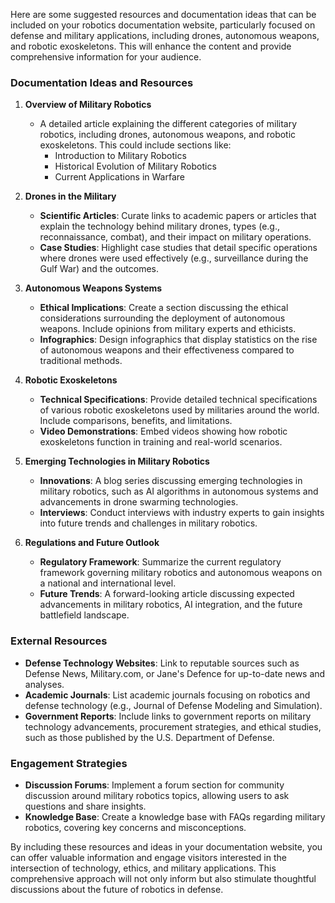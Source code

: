 Here are some suggested resources and documentation ideas that can be included on your robotics documentation website, particularly focused on defense and military applications, including drones, autonomous weapons, and robotic exoskeletons. This will enhance the content and provide comprehensive information for your audience.

### Documentation Ideas and Resources

1. **Overview of Military Robotics**
   - A detailed article explaining the different categories of military robotics, including drones, autonomous weapons, and robotic exoskeletons. This could include sections like:
     - Introduction to Military Robotics
     - Historical Evolution of Military Robotics
     - Current Applications in Warfare

2. **Drones in the Military**
   - **Scientific Articles**: Curate links to academic papers or articles that explain the technology behind military drones, types (e.g., reconnaissance, combat), and their impact on military operations.
   - **Case Studies**: Highlight case studies that detail specific operations where drones were used effectively (e.g., surveillance during the Gulf War) and the outcomes.

3. **Autonomous Weapons Systems**
   - **Ethical Implications**: Create a section discussing the ethical considerations surrounding the deployment of autonomous weapons. Include opinions from military experts and ethicists.
   - **Infographics**: Design infographics that display statistics on the rise of autonomous weapons and their effectiveness compared to traditional methods.

4. **Robotic Exoskeletons**
   - **Technical Specifications**: Provide detailed technical specifications of various robotic exoskeletons used by militaries around the world. Include comparisons, benefits, and limitations.
   - **Video Demonstrations**: Embed videos showing how robotic exoskeletons function in training and real-world scenarios.

5. **Emerging Technologies in Military Robotics**
   - **Innovations**: A blog series discussing emerging technologies in military robotics, such as AI algorithms in autonomous systems and advancements in drone swarming technologies.
   - **Interviews**: Conduct interviews with industry experts to gain insights into future trends and challenges in military robotics.

6. **Regulations and Future Outlook**
   - **Regulatory Framework**: Summarize the current regulatory framework governing military robotics and autonomous weapons on a national and international level.
   - **Future Trends**: A forward-looking article discussing expected advancements in military robotics, AI integration, and the future battlefield landscape.

### External Resources

- **Defense Technology Websites**: Link to reputable sources such as Defense News, Military.com, or Jane's Defence for up-to-date news and analyses.
- **Academic Journals**: List academic journals focusing on robotics and defense technology (e.g., Journal of Defense Modeling and Simulation).
- **Government Reports**: Include links to government reports on military technology advancements, procurement strategies, and ethical studies, such as those published by the U.S. Department of Defense.

### Engagement Strategies

- **Discussion Forums**: Implement a forum section for community discussion around military robotics topics, allowing users to ask questions and share insights.
- **Knowledge Base**: Create a knowledge base with FAQs regarding military robotics, covering key concerns and misconceptions.

By including these resources and ideas in your documentation website, you can offer valuable information and engage visitors interested in the intersection of technology, ethics, and military applications. This comprehensive approach will not only inform but also stimulate thoughtful discussions about the future of robotics in defense.